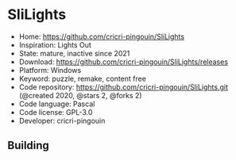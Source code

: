# SliLights

- Home: https://github.com/cricri-pingouin/SliLights
- Inspiration: Lights Out
- State: mature, inactive since 2021
- Download: https://github.com/cricri-pingouin/SliLights/releases
- Platform: Windows
- Keyword: puzzle, remake, content free
- Code repository: https://github.com/cricri-pingouin/SliLights.git (@created 2020, @stars 2, @forks 2)
- Code language: Pascal
- Code license: GPL-3.0
- Developer: cricri-pingouin

## Building
